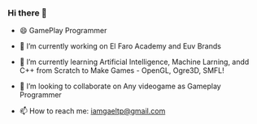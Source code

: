 ### Hi there 👋

- 😄 GamePlay Programmer

- 🔭 I’m currently working on El Faro Academy and Euv Brands
- 🌱 I’m currently learning Artificial Intelligence, Machine Larning, andd C++ from Scratch to Make Games - OpenGL, Ogre3D, SMFL!
- 👯 I’m looking to collaborate on Any videogame as Gameplay Programmer
- 📫 How to reach me: iamgaeltp@gmail.com

